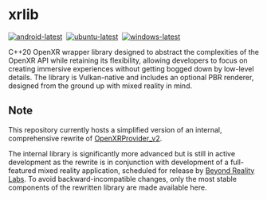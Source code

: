 # xrlib
[![android-latest](https://github.com/1runeberg/xrlib/actions/workflows/android_builds.yml/badge.svg)](https://github.com/1runeberg/xrlib/actions/workflows/android_builds.yml)&nbsp;&nbsp;[![ubuntu-latest](https://github.com/1runeberg/xrlib/actions/workflows/ubuntu_builds.yml/badge.svg)](https://github.com/1runeberg/xrlib/actions/workflows/ubuntu_builds.yml)&nbsp;&nbsp;[![windows-latest](https://github.com/1runeberg/xrlib/actions/workflows/windows_builds.yml/badge.svg)](https://github.com/1runeberg/xrlib/actions/workflows/windows_builds.yml)

 C++20 OpenXR wrapper library designed to abstract the complexities of the OpenXR API while retaining its flexibility, allowing developers to focus on creating immersive experiences without getting bogged down by low-level details. The library is Vulkan-native and includes an optional PBR renderer, designed from the ground up with mixed reality in mind.

 ## Note
 This repository currently hosts a simplified version of an internal, comprehensive rewrite of [OpenXRProvider_v2](https://github.com/1runeberg/OpenXRProvider_v2).

The internal library is significantly more advanced but is still in active development as the rewrite is in conjunction with development of a full-featured mixed reality application, scheduled for release by [Beyond Reality Labs](https://beyondreality.io). To avoid backward-incompatible changes, only the most stable components of the rewritten library are made available here.
